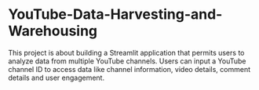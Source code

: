 # YouTube-Data-Harvesting-and-Warehousing
This project is about building a Streamlit application that permits users to analyze data from multiple YouTube channels. Users can input a YouTube channel ID to access data like channel information, video details, comment details and user engagement.
